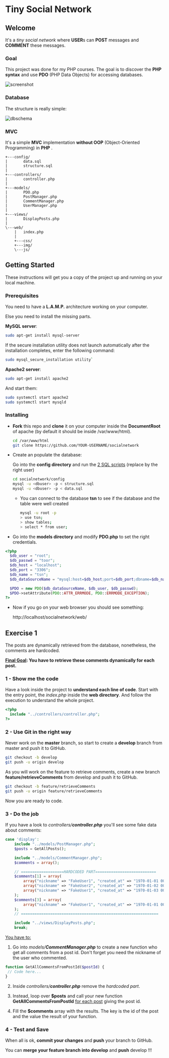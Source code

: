 # Tiny Social Network

## Welcome

It's a *tiny social network* where **USER**s can **POST** messages and **COMMENT** these messages.

### Goal

This project was done for my PHP courses.
The goal is to discover the **PHP syntax** and use **PDO** (PHP Data Objects)  for accessing databases.



![screenshot](screenshot.png)

### Database

The structure is really simple:

![dbschema](dbschema.png)

### MVC

It's a simple **MVC** implementation **without OOP** (Object-Oriented Programming) in **PHP** .

```
+---config/
|       data.sql
|       structure.sql
|       
+---controllers/
|       controller.php
|       
+---models/
|       PDO.php
|       PostManager.php
|       CommentManager.php
|       UserManager.php
|       
+---views/
|       DisplayPosts.php
|       
\---web/
    |   index.php
    |   
    +---css/
    +---img/       
    \---js/
```

## Getting Started

These instructions will get you a copy of the project up and running on your local machine.

### Prerequisites

You need to have a **L.A.M.P.** architecture working on your computer.

Else you need to install the missing parts.

**MySQL server**:

```sh
sudo apt-get install mysql-server
```

If the secure installation utility does not launch automatically after the installation completes, enter the following command:

```sh
sudo mysql_secure_installation utility`
```

**Apache2 server**:

```sh
sudo apt-get install apache2
```

And start them:

```sh
sudo systemctl start apache2
sudo systemctl start mysqld
```

### Installing

- **Fork** this repo and **clone** it on your computer inside the **DocumentRoot** of apache (by default it should be inside /var/www/html).

  ```sh
  cd /var/www/html
  git clone https://github.com/YOUR-USERNAME/socialnetwork
  ```

- Create an populate the database:

  Go into the **config directory** and run the <u>2 SQL scripts</u> (replace **<dbuser>** by the right user)

  ```sh
  cd socialnetwork/config
  mysql -u <dbuser> -p < structure.sql
  mysql -u <dbuser> -p < data.sql
  ```

  - You can connect to the database **tsn** to see if the database and the table were well created

    ```sh
    mysql -u root -p
    > use tsn;
    > show tables;
    > select * from user;
    ```

- Go into the **models directory** and modify **PDO.php** to set the right credentials.

```php
<?php
  $db_user = "root";
  $db_passwd = "toor";
  $db_host = "localhost";
  $db_port = "3306";
  $db_name = "tsn";
  $db_dataSourceName = "mysql:host=$db_host;port=$db_port;dbname=$db_name";

  $PDO = new PDO($db_dataSourceName, $db_user, $db_passwd);
  $PDO->setAttribute(PDO::ATTR_ERRMODE, PDO::ERRMODE_EXCEPTION);
?>

```

- Now if you go on your web browser you should see something:

  http://localhost/socialnetwork/web/

## Exercise 1

The posts are dynamically retrieved from the database, nonetheless, the comments are hardcoded.

**<u>Final Goal</u>: You have to retrieve these comments dynamically for each post.**

### 1 - Show me the code

Have a look inside the project to **understand each line of code**.
Start with the entry point, the *index.php* inside the **web directory**.
And follow the execution to understand the whole project.

```php
<?php
  include "../controllers/controller.php";
?>
```

### 2 - Use Git in the right way

Never work on the **master** branch, so start to create a **develop** branch from master and push it to GitHub.

```sh
git checkout -b develop
git push -u origin develop
```

As you will work on the feature to retrieve comments, create a new branch **feature/retrieveComments** from develop and push it to GitHub.

```sh
git checkout -b feature/retrieveComments
git push -u origin feature/retrieveComments
```

Now you are ready to code.

### 3 - Do the job

If you have a look to *controllers/**controller.php*** you'll see some fake data about comments:

```php
case 'display':
    include "../models/PostManager.php";
    $posts = GetAllPosts();

    include "../models/CommentManager.php";
    $comments = array();

    // ===================HARDCODED PART===========================
    $comments[1] = array(
        array("nickname" => "FakeUser1", "created_at" => "1970-01-01 00:00:00", "content" => "Fake comment 01."),
        array("nickname" => "FakeUser2", "created_at" => "1970-01-02 00:00:00", "content" => "Fake comment 02."),
        array("nickname" => "FakeUser1", "created_at" => "1970-01-03 00:00:00", "content" => "Fake comment 03.")
    );
    $comments[3] = array(
        array("nickname" => "FakeUser1", "created_at" => "1970-01-01 00:00:00", "content" => "Fake comment 04."),
    );
    // =============================================================

    include "../views/DisplayPosts.php";
    break;
```
<u>You have to:</u>

1.  Go into *models/**CommentManager.php*** to create a new function who get all comments from a post id. Don't forget you need the nickname of the user who commented.

   ```php
   function GetAllCommentsFromPostId($postId) {
	// Code here...
   }
   ```

2. Inside *controllers/**controller.php*** remove the *hardcoded part*.

3. Instead, loop over **$posts** and call your new function **GetAllCommentsFromPostId** <u>for each post</u> giving the post id.

4. Fill the **$comments** array with the results. The key is the id of the post and the value the result of your function.

### 4 - Test and Save

When all is ok, **commit your changes** and **push** your branch to GitHub.

You can **merge your feature branch into develop** and **push** develop !!!
